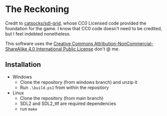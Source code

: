 # The Reckoning

Credit to [catsocks/sdl-grid](https://github.com/catsocks/sdl-grid), whose CC0 Licensed code provided the foundation for the game.
I know that CC0 code doesn't need to be credited, but I feel indebted nonetheless.

This software uses the [Creative Commons Attribution-NonCommercial-ShareAlike 4.0 International Public License](LICENSE.md) don't @ me.

## Installation
- Windows
  - Clone the repository (from windows branch) and unzip it
  - Run `.\build.ps1` from within the repository
- Linux
  - Clone the repository (from main branch)
  - SDL2 and SDL2_ttf are required dependencies
  - run `make`



